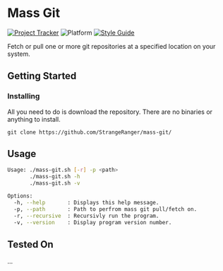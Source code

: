 # Mass Git

[![Project Tracker](https://img.shields.io/badge/repo%20status-Project%20Tracker-lightgrey)](https://randomserver.xyz/project-tracker.html)
![Platform](https://img.shields.io/badge/platform-Linux%20|%20macOS-lightgrey)
[![Style Guide](https://img.shields.io/badge/code%20style-Style%20Guide-blueviolet)](https://github.com/StrangeRanger/bash-style-guide)

Fetch or pull one or more git repositories at a specified location on your system.

## Getting Started

### Installing

All you need to do is download the repository. There are no binaries or anything to install.

`git clone https://github.com/StrangeRanger/mass-git/`

## Usage

```bash
Usage: ./mass-git.sh [-r] -p <path>
       ./mass-git.sh -h
       ./mass-git.sh -v

Options:
  -h, --help       : Displays this help message.
  -p, --path       : Path to perfrom mass git pull/fetch on.
  -r, --recursive  : Recursivly run the program.
  -v, --version    : Display program version number.
```

## Tested On

...

